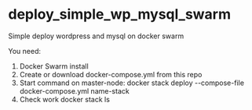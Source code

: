 # deploy_simple_wp_mysql_swarm
Simple deploy wordpress and mysql on docker swarm

You need:
1. Docker Swarm install
2. Create or download docker-compose.yml from this repo
3. Start command on master-node:
       docker stack deploy --compose-file docker-compose.yml name-stack
4. Check work
       docker stack ls
